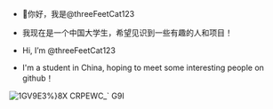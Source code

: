 - 👋你好，我是@threeFeetCat123
- 我现在是一个中国大学生，希望见识到一些有趣的人和项目！

- Hi, I’m @threeFeetCat123
- I'm a student in China, hoping to meet some interesting people on github！

![1GV9E3%}8X CRPEWC_` G9I](https://github.com/threeFeetCat123/threeFeetCat123/assets/124332948/685876c8-9868-4ae9-9ff5-66ac93bdb4a0)
